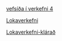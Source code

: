 

[vefsíða í verkefni 4](https://arijons.github.io/vefsida.html)


[Lokaverkefni](https://arijons.github.io/form.html)


[Lokaverkefni-klárað](https://arijons.github.io/VEF-2-Lokaverkefni_A_V/form.html)



